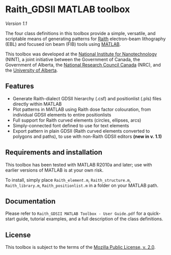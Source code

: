 Raith_GDSII MATLAB toolbox
==========================

*Version 1.1*

The four class definitions in this toolbox provide a simple, versatile, and scriptable means of generating patterns for [Raith](http://www.raith.com) electron-beam lithography (EBL) and focused ion beam (FIB) tools using [MATLAB](http://www.mathworks.com/products/matlab/).

This toolbox was developed at the [National Institute for Nanotechnology](http://nint-innt.ca) (NINT), a joint initiative between the Government of Canada, the Government of Alberta, the [National Research Council Canada](http://www.nrc-cnrc.gc.ca) (NRC), and the [University of Alberta](http://www.ualberta.ca). 


Features
--------

* Generate Raith-dialect GDSII hierarchy (.csf) and positionlist (.pls) files directly within MATLAB
* Plot patterns in MATLAB using Raith dose factor colouration, from individual GDSII elements to entire positionlists
* Full support for Raith curved elements (circles, ellipses, arcs)  
* Simply-connected font defined to use for text elements
* Export pattern in plain GDSII (Raith curved elements converted to polygons and paths), to use with non-Raith GDSII editors **(new in v. 1.1)**


Requirements and installation
-----------------------------

This toolbox has been tested with MATLAB R2010a and later; use with earlier versions of MATLAB is at your own risk.

To install, simply place `Raith_element.m`, `Raith_structure.m`, `Raith_library.m`, `Raith_positionlist.m` in a folder on your MATLAB path.


Documentation
-------------

Please refer to `Raith_GDSII MATLAB Toolbox - User Guide.pdf` for a quick-start guide, tutorial examples, and a full description of the class definitions.


License
-------

This toolbox is subject to the terms of the [Mozilla Public License, v. 2.0](http://mozilla.org/MPL/2.0/). 
